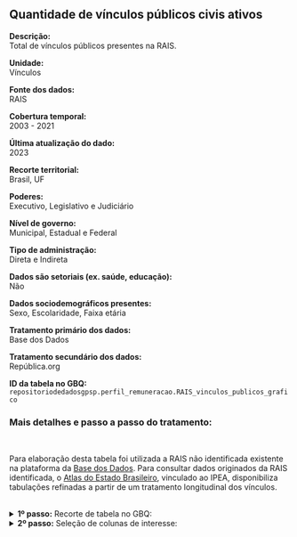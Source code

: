 
## Quantidade de vínculos públicos civis ativos


<b> Descrição: </b>
<br>
Total de vínculos públicos presentes na RAIS. 

<b>Unidade: </b>
<br>
Vínculos

<b>Fonte dos dados: </b>
<br>
RAIS  

<b>Cobertura temporal: </b>
<br>
2003 - 2021

<b>Última atualização do dado: </b>
<br>
2023

<b>Recorte territorial: </b>
<br>
Brasil, UF

<b>Poderes: </b>
<br>
Executivo, Legislativo e Judiciário

<b> Nível de governo: </b>
<br>
Municipal, Estadual e Federal

<b> Tipo de administração: </b>
<br>
Direta e Indireta

<b>Dados são setoriais (ex. saúde, educação):</b>
<br>
Não

<b>Dados sociodemográficos presentes: </b>
<br>
Sexo, Escolaridade, Faixa etária

<b>Tratamento primário dos dados: </b>
<br>
Base dos Dados

<b>Tratamento secundário dos dados:</b>
<br>
República.org 

<b>ID da tabela no GBQ:</b>
<br>
`repositoriodedadosgpsp.perfil_remuneracao.RAIS_vinculos_publicos_grafico`


### Mais detalhes e passo a passo do tratamento: 

<br>

Para elaboração desta tabela foi utilizada a RAIS não identificada existente na plataforma da [Base dos Dados](https://basedosdados.org/dataset/3e7c4d58-96ba-448e-b053-d385a829ef00?table=c3a5121e-f00d-41ff-b46f-bd26be8d4af3). Para consultar dados originados da RAIS identificada, o [Atlas do Estado Brasileiro](https://www.ipea.gov.br/atlasestado/), vinculado ao IPEA, disponibiliza tabulações refinadas a partir de um tratamento longitudinal dos vínculos. 

<br>

<details>
  <summary><b> 1º passo:</b> Recorte de tabela no GBQ: </summary>

<br>

 Consulta ao GBQ da Base dos Dados:

<br>

``` sql

 SELECT 

  ano, 
  sigla_uf,

  CASE 
    WHEN natureza_juridica IN ('1015','1023', '1031') THEN 'Executivo'
    WHEN natureza_juridica IN ('1040','1058', '1066') THEN 'Legislativo'
    WHEN natureza_juridica IN ('1074','1082') THEN 'Judiciário'
    ELSE 'Outros' 
  END AS poderes,

  
  CASE 
    WHEN natureza_juridica IN ('1015','1040', '1074', '1104','1139', '1163', '1252', '1287', '1317', '1341') THEN 'Federal'
    WHEN natureza_juridica IN ('1023','1058', '1082', '1112', '1147', '1171', '1236','1260',  '1295', '1325') THEN 'Estadual'
    WHEN natureza_juridica IN ('1031','1066', '1120', '1155', '1180', '1244', '1279', '1309', '1333') THEN 'Municipal'
    ELSE 'Outros' 
  END AS esfera,

  CASE 
    WHEN natureza_juridica IN ( '1015','1040','1074','1023','1058','1082','1031','1066','1317','1325','1333') THEN 'Adm Direta'
    WHEN natureza_juridica IN ('1104','1139','1163','1252','1112','1147','1171','1236','1260','1120','1155','1180','1244','1279','1287','1295','1309') THEN 'Indireta'
    WHEN natureza_juridica IN ('2013', '2038') THEN 'Empresa Pública'
    ELSE 'Outros' 
  END AS tipologia,

  CASE 
    WHEN sexo = '1' THEN 'Masculino'
    WHEN sexo = '2' THEN 'Feminino'
    ELSE 'Não identificado'
  END AS sexo,

  CASE 
    WHEN raca_cor = '1' THEN 'Indígena'
    WHEN raca_cor = '2' THEN 'Branca'
    WHEN raca_cor = '4' THEN 'Preta'
    WHEN raca_cor = '6' THEN 'Amarela'
    WHEN raca_cor = '8' THEN 'Não Identificado'
    ELSE 'Ignorado' 
  END AS raca,

  CASE 

    WHEN ano >= 2006 THEN (CASE 

      WHEN grau_instrucao_apos_2005 = '1' THEN 'Analfabeto'
      WHEN grau_instrucao_apos_2005 = '2' THEN  'Até 5.a inc'
      WHEN grau_instrucao_apos_2005 = '3' THEN  '5.a completo '
      WHEN grau_instrucao_apos_2005 = '4' THEN  '6.a ao 9.a fund'
      WHEN grau_instrucao_apos_2005 = '5' THEN  'Fund completo'
      WHEN grau_instrucao_apos_2005 = '6' THEN  'Médio incompleto'
      WHEN grau_instrucao_apos_2005 = '7' THEN  'Médio completo'
      WHEN grau_instrucao_apos_2005 = '8' THEN  'Sup. incompleto'
      WHEN grau_instrucao_apos_2005 = '9' THEN  'Sup. completo'
      WHEN grau_instrucao_apos_2005 = '10' THEN  'Mestrado'
      WHEN grau_instrucao_apos_2005 = '11' THEN  'Doutorado'
      ELSE 'Ignorado'

    END )



    WHEN ano < 2006 THEN ( CASE 

    WHEN grau_instrucao_1985_2005 = '1' THEN 'Analfabeto'
    WHEN grau_instrucao_1985_2005 = '2' THEN  'Até 5.a inc'
    WHEN grau_instrucao_1985_2005 = '3' THEN  '5.a completo '
    WHEN grau_instrucao_1985_2005 = '4' THEN  '6.a ao 9.a fund'
    WHEN grau_instrucao_1985_2005 = '5' THEN  'Fund completo'
    WHEN grau_instrucao_1985_2005 = '6' THEN  'Médio incompleto'
    WHEN grau_instrucao_1985_2005 = '7' THEN  'Médio completo'
    WHEN grau_instrucao_1985_2005 = '8' THEN  'Sup. incompleto'
    WHEN grau_instrucao_1985_2005 = '9' THEN  'Sup. completo'
    WHEN grau_instrucao_1985_2005 = '10' THEN  'Mestrado'
    WHEN grau_instrucao_1985_2005 = '11' THEN  'Doutorado'
    ELSE 'Ignorado'

  END)

  END AS grau_instrucao,

  CASE
    WHEN faixa_etaria = '1'  THEN '10 a 14 anos'
    WHEN faixa_etaria = '2'  THEN '15 a 17 anos'
    WHEN faixa_etaria = '3'  THEN '18 a 24 anos'
    WHEN faixa_etaria = '4'  THEN '25 a 29 anos'
    WHEN faixa_etaria = '5'  THEN '30 a 39 anos'
    WHEN faixa_etaria = '6'  THEN '40 a 49 anos'
    WHEN faixa_etaria = '7'  THEN '50 a 64 anos'
    WHEN faixa_etaria = '8'  THEN '65 anos ou mais'
  END AS faixa_etaria,

  CASE
    WHEN indicador_portador_deficiencia = 0  THEN 'Não'
    WHEN indicador_portador_deficiencia = 1  THEN 'Sim'
    ELSE "Ignorado"
  END AS  indicador_portador_deficiencia,


  AVG(tempo_emprego) AS media_tempo_emprego,


  CASE
    WHEN quantidade_horas_contratadas >= 40   THEN '40 horas ou mais'
    WHEN quantidade_horas_contratadas = 30  THEN '30 horas'
    WHEN quantidade_horas_contratadas = 20 THEN '20 horas'
    ELSE "Ignorado"
  END AS  carga_horaria,


CASE 
    WHEN tipo_vinculo = '10' THEN 'CLT'
    WHEN tipo_vinculo = '15' THEN 'CLT'
    WHEN tipo_vinculo = '20' THEN 'CLT/Rural'
    WHEN tipo_vinculo = '25' THEN 'CLT/Rural'
    WHEN tipo_vinculo = '30' THEN 'Estatutário'
    WHEN tipo_vinculo = '31' THEN 'Estatutário'
    WHEN tipo_vinculo = '35' THEN 'Estatutário não efetivo'
    WHEN tipo_vinculo = '40' THEN 'Avulso'
    WHEN tipo_vinculo = '50' THEN 'Temporário'
    WHEN tipo_vinculo = '55' THEN 'Aprendiz contratado'
    WHEN tipo_vinculo = '60' THEN 'CLT'
    WHEN tipo_vinculo = '65' THEN 'CLT'
    WHEN tipo_vinculo = '70' THEN 'CLT'
    WHEN tipo_vinculo = '75' THEN 'CLT'
    WHEN tipo_vinculo = '80' THEN 'Diretor'
    WHEN tipo_vinculo = '90' THEN 'Contratado/prazo determinado'
    WHEN tipo_vinculo = '95' THEN 'Contratado/tempo determinado'
    WHEN tipo_vinculo = '96' THEN 'Contratado/tempo determinado'
    WHEN tipo_vinculo = '97' THEN 'Contratado/tempo determinado'
    ELSE 'Ignorado' 
  END AS tipo_vinculo,

  COUNT(*) AS quantidade_vinculos

FROM `basedosdados.br_me_rais.microdados_vinculos`
WHERE (natureza_juridica LIKE "1%" 
OR natureza_juridica IN ('2011', '2038'))
AND natureza_juridica != '1228'
AND cbo_2002 NOT LIKE "0%" 
AND vinculo_ativo_3112 = 1

GROUP BY 

  ano, 
  sigla_uf,
  poderes,
  esfera,
  tipologia, 
  sexo, 
  raca, 
  indicador_portador_deficiencia,
  faixa_etaria,
  grau_instrucao_apos_2005,
  grau_instrucao_1985_2005,
  grau_instrucao,
  tempo_emprego, 
  carga_horaria,
  tipo_vinculo

```
</details>

<details>
  <summary><b> 2º passo:</b> Seleção de colunas de interesse:</summary>


``` sql
SELECT ano, sexo, poderes, 

 CASE 
    WHEN grau_instrucao in ('Analfabeto','Até 5.a inc', '5.a completo ','6.a ao 9.a fund','Fund completo','Médio incompleto') THEN 'Até Fundamental '
    WHEN grau_instrucao in ('Médio completo','Sup. incompleto') THEN 'Até Ensino Médio'
    WHEN grau_instrucao in ('Sup. completo') THEN 'Até Ensino Superior Completo'
    WHEN grau_instrucao in ('Mestrado','Doutorado') THEN 'Até Pós Graduação'
    ELSE 'Ignorado' 

  END AS grau_instrucao,

esfera, 

Case 
  WHEN faixa_etaria in ('18 a 24 anos','25 a 29 anos') then 'Entre 18 e 29 anos'
  WHEN faixa_etaria in ('30 a 39 anos','40 a 49 anos') then 'Entre 30 e 49 anos'
  WHEN faixa_etaria in ('50 a 64 anos') then 'Entre 50 e 65 anos'
  WHEN faixa_etaria in ('65 anos ou mais') then 'Acima de 65 anos'
  ELSE 'Ignorado' end as faixa_etaria, sigla_uf,carga_horaria,tipo_vinculo, sum(quantidade_vinculos) as quantidade_vinculos

FROM `repositoriodedadosgpsp.Datalake.Republica_vinculos_publicos` 

group by  ano, sexo,poderes, grau_instrucao,esfera,faixa_etaria, sigla_uf,carga_horaria,tipo_vinculo

```


